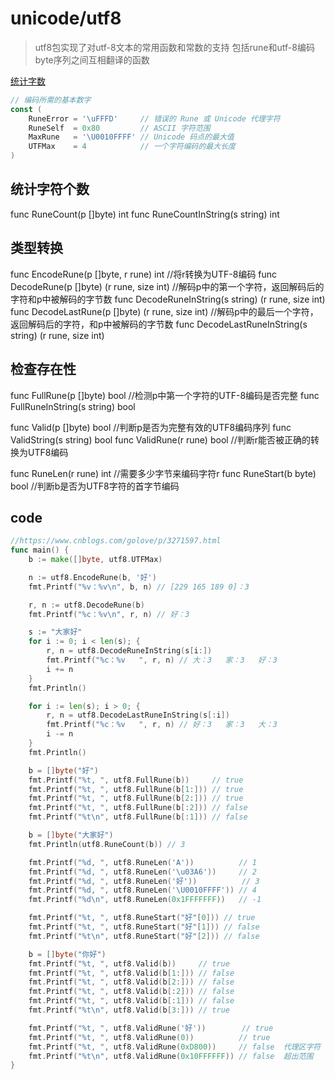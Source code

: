 # unicode/utf8

>utf8包实现了对utf-8文本的常用函数和常数的支持
>包括rune和utf-8编码byte序列之间互相翻译的函数

[统计字数](./code/wordcount.go)

```go
// 编码所需的基本数字
const (
    RuneError = '\uFFFD'     // 错误的 Rune 或 Unicode 代理字符
    RuneSelf  = 0x80         // ASCII 字符范围
    MaxRune   = '\U0010FFFF' // Unicode 码点的最大值
    UTFMax    = 4            // 一个字符编码的最大长度
)
```

## 统计字符个数

func RuneCount(p []byte) int
func RuneCountInString(s string) int

## 类型转换

func EncodeRune(p []byte, r rune) int   //将r转换为UTF-8编码
func DecodeRune(p []byte) (r rune, size int)    //解码p中的第一个字符，返回解码后的字符和p中被解码的字节数
func DecodeRuneInString(s string) (r rune, size int)
func DecodeLastRune(p []byte) (r rune, size int)    //解码p中的最后一个字符，返回解码后的字符，和p中被解码的字节数
func DecodeLastRuneInString(s string) (r rune, size int)

## 检查存在性

func FullRune(p []byte) bool    //检测p中第一个字符的UTF-8编码是否完整
func FullRuneInString(s string) bool

func Valid(p []byte) bool   //判断p是否为完整有效的UTF8编码序列
func ValidString(s string) bool
func ValidRune(r rune) bool //判断r能否被正确的转换为UTF8编码

func RuneLen(r rune) int        //需要多少字节来编码字符r
func RuneStart(b byte) bool     //判断b是否为UTF8字符的首字节编码

## code

```go
//https://www.cnblogs.com/golove/p/3271597.html
func main() {
    b := make([]byte, utf8.UTFMax)

    n := utf8.EncodeRune(b, '好')
    fmt.Printf("%v：%v\n", b, n) // [229 165 189 0]：3

    r, n := utf8.DecodeRune(b)
    fmt.Printf("%c：%v\n", r, n) // 好：3

    s := "大家好"
    for i := 0; i < len(s); {
        r, n = utf8.DecodeRuneInString(s[i:])
        fmt.Printf("%c：%v   ", r, n) // 大：3   家：3   好：3
        i += n
    }
    fmt.Println()

    for i := len(s); i > 0; {
        r, n = utf8.DecodeLastRuneInString(s[:i])
        fmt.Printf("%c：%v   ", r, n) // 好：3   家：3   大：3
        i -= n
    }
    fmt.Println()

    b = []byte("好")
    fmt.Printf("%t, ", utf8.FullRune(b))     // true
    fmt.Printf("%t, ", utf8.FullRune(b[1:])) // true
    fmt.Printf("%t, ", utf8.FullRune(b[2:])) // true
    fmt.Printf("%t, ", utf8.FullRune(b[:2])) // false
    fmt.Printf("%t\n", utf8.FullRune(b[:1])) // false

    b = []byte("大家好")
    fmt.Println(utf8.RuneCount(b)) // 3

    fmt.Printf("%d, ", utf8.RuneLen('A'))          // 1
    fmt.Printf("%d, ", utf8.RuneLen('\u03A6'))     // 2
    fmt.Printf("%d, ", utf8.RuneLen('好'))          // 3
    fmt.Printf("%d, ", utf8.RuneLen('\U0010FFFF')) // 4
    fmt.Printf("%d\n", utf8.RuneLen(0x1FFFFFFF))   // -1

    fmt.Printf("%t, ", utf8.RuneStart("好"[0])) // true
    fmt.Printf("%t, ", utf8.RuneStart("好"[1])) // false
    fmt.Printf("%t\n", utf8.RuneStart("好"[2])) // false

    b = []byte("你好")
    fmt.Printf("%t, ", utf8.Valid(b))     // true
    fmt.Printf("%t, ", utf8.Valid(b[1:])) // false
    fmt.Printf("%t, ", utf8.Valid(b[2:])) // false
    fmt.Printf("%t, ", utf8.Valid(b[:2])) // false
    fmt.Printf("%t, ", utf8.Valid(b[:1])) // false
    fmt.Printf("%t\n", utf8.Valid(b[3:])) // true

    fmt.Printf("%t, ", utf8.ValidRune('好'))        // true
    fmt.Printf("%t, ", utf8.ValidRune(0))          // true
    fmt.Printf("%t, ", utf8.ValidRune(0xD800))     // false  代理区字符
    fmt.Printf("%t\n", utf8.ValidRune(0x10FFFFFF)) // false  超出范围
}
```